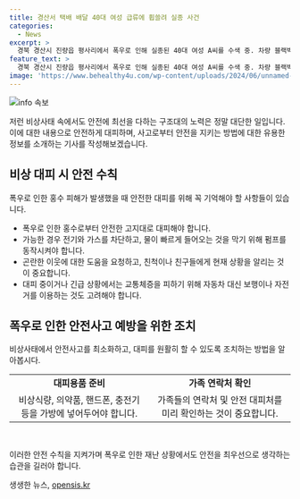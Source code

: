 ```yaml
---
title: 경산서 택배 배달 40대 여성 급류에 휩쓸려 실종 사건
categories:
  - News
excerpt: >
  경북 경산시 진량읍 평사리에서 폭우로 인해 실종된 40대 여성 A씨를 수색 중. 차량 블랙박스 영상 분석 결과 A씨는 차량을 몰던 중 물에 휩쓸려 실종됐다. A씨의 동료는 연락이 끊기면서 신고했고, 경찰과 소방당국은 장비 21대, 인력 93명으로 수색을 진행 중. 해당 지역에는 폭우로 179.5㎜의 비가 내렸다.
feature_text: >
  경북 경산시 진량읍 평사리에서 폭우로 인해 실종된 40대 여성 A씨를 수색 중. 차량 블랙박스 영상 분석 결과 A씨는 차량을 몰던 중 물에 휩쓸려 실종됐다. A씨의 동료는 연락이 끊기면서 신고했고, 경찰과 소방당국은 장비 21대, 인력 93명으로 수색을 진행 중. 해당 지역에는 폭우로 179.5㎜의 비가 내렸다.
image: 'https://www.behealthy4u.com/wp-content/uploads/2024/06/unnamed-file.png'
---
```


<p><img src="https://www.behealthy4u.com/wp-content/uploads/2024/06/unnamed-file.png" alt="info 속보" /></p>

<p>저런 비상사태 속에서도 안전에 최선을 다하는 구조대의 노력은 정말 대단한 일입니다. 이에 대한 내용으로 안전하게 대피하며, 사고로부터 안전을 지키는 방법에 대한 유용한 정보를 소개하는 기사를 작성해보겠습니다. </p>

<h2 data-ke-size="size26">비상 대피 시 안전 수칙</h2>

<p data-ke-size="size16">폭우로 인한 홍수 피해가 발생했을 때 안전한 대피를 위해 꼭 기억해야 할 사항들이 있습니다.</p>

<ul>
    <li>폭우로 인한 홍수로부터 안전한 고지대로 대피해야 합니다.</li>
    <li>가능한 경우 전기와 가스를 차단하고, 물이 빠르게 들어오는 것을 막기 위해 펌프를 동작시켜야 합니다.</li>
    <li>곤란한 이웃에 대한 도움을 요청하고, 친척이나 친구들에게 현재 상황을 알리는 것이 중요합니다.</li>
    <li>대피 중이거나 긴급 상황에서는 교통체증을 피하기 위해 자동차 대신 보행이나 자전거를 이용하는 것도 고려해야 합니다.</li>
</ul>

<h2 data-ke-size="size26">폭우로 인한 안전사고 예방을 위한 조치</h2>

<p data-ke-size="size16">비상사태에서 안전사고를 최소화하고, 대피를 원활히 할 수 있도록 조치하는 방법을 알아봅시다.</p>

<table>
    <tr>
        <td style="text-align: center; height: 17px;"><b>대피용품 준비</b></td>
        <td style="text-align: center; height: 17px;"><b>가족 연락처 확인</b></td>
    </tr>
    <tr>
        <td style="text-align: center; height: 17px;">비상식량, 의약품, 핸드폰, 충전기 등을 가방에 넣어두어야 합니다.</td>
        <td style="text-align: center; height: 17px;">가족들의 연락처 및 안전 대피처를 미리 확인하는 것이 중요합니다.</td>
    </tr>
</table>

<p data-ke-size="size16">&nbsp;</p>

<p>이러한 안전 수칙을 지켜가며 폭우로 인한 재난 상황에서도 안전을 최우선으로 생각하는 습관을 길러야 합니다.</p>
생생한 뉴스, <a href="https://opensis.kr" rel="dofollow">opensis.kr</a>


